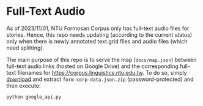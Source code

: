 Full-Text Audio
===============

As of 2023/11/01, NTU Formosan Corpus only has full-text audio files for stories. Hence, this repo needs updating (according to the current status) only when there is newly annotated text.grid files and audio files (which need splitting).

The main purpose of this repo is to serve the map (`docs/map.json`) between full-text audio links (hosted on Google Drive) and the corresponding full-text filenames for  <https://corpus.linguistics.ntu.edu.tw>. To do so, simply [download](https://drive.google.com/file/d/1aMM_68YsbiwvQsxKEVwLqXGWDJOyWmvm/view?usp=sharing) and extract `form-corp-data.json.zip` (password-protected) and then execute:

```bash
python google_api.py
```
